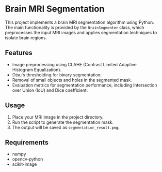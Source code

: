 # Brain MRI Segmentation

This project implements a brain MRI segmentation algorithm using Python. The main functionality is provided by the `BrainSegmenter` class, which preprocesses the input MRI images and applies segmentation techniques to isolate brain regions.

## Features

- Image preprocessing using CLAHE (Contrast Limited Adaptive Histogram Equalization).
- Otsu's thresholding for binary segmentation.
- Removal of small objects and holes in the segmented mask.
- Evaluation metrics for segmentation performance, including Intersection over Union (IoU) and Dice coefficient.

## Usage

1. Place your MRI image in the project directory.
2. Run the script to generate the segmentation mask.
3. The output will be saved as `segmentation_result.png`.

## Requirements

- numpy
- opencv-python
- scikit-image
